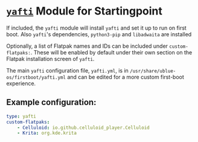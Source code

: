 # [`yafti`](https://github.com/ublue-os/yafti) Module for Startingpoint

If included, the `yafti` module will install `yafti` and set it up to run on first boot. Also `yafti`'s dependencies, `python3-pip` and `libadwaita` are installed

Optionally, a list of Flatpak names and IDs can be included under `custom-flatpaks:`. These will be enabled by default under their own section on the Flatpak installation screen of `yafti`.

The main `yafti` configuration file, `yafti.yml`, is in `/usr/share/ublue-os/firstboot/yafti.yml` and can be edited for a more custom first-boot experience.

## Example configuration:

```yaml
type: yafti
custom-flatpaks:
    - Celluloid: io.github.celluloid_player.Celluloid
    - Krita: org.kde.krita
```
